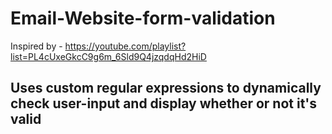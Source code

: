 # Email-Website-form-validation
Inspired by - https://youtube.com/playlist?list=PL4cUxeGkcC9g6m_6Sld9Q4jzqdqHd2HiD
<div></div>
<h2> Uses custom regular expressions to dynamically check user-input and display whether or not it's valid </h2>
